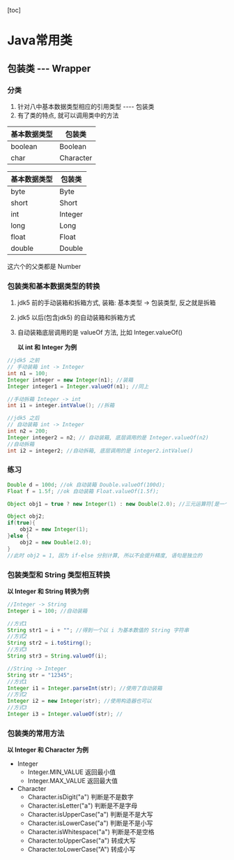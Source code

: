 [toc]

# Java常用类

## 包装类 --- Wrapper

### 分类

1. 针对八中基本数据类型相应的引用类型 ---- 包装类
2. 有了类的特点, 就可以调用类中的方法

| 基本数据类型 | 包装类    |
| ------------ | --------- |
| boolean      | Boolean   |
| char         | Character |

| 基本数据类型 | 包装类    |
| ------------ | --------- |
| byte         | Byte      |
| short        | Short     |
| int          | Integer   |
| long         | Long      |
| float        | Float     |
| double       | Double    |

这六个的父类都是 Number

### 包装类和基本数据类型的转换

1. jdk5 前的手动装箱和拆箱方式, 装箱: 基本类型 -> 包装类型, 反之就是拆箱

2. jdk5 以后(包含jdk5) 的自动装箱和拆箱方式

3. 自动装箱底层调用的是 valueOf 方法, 比如 Integer.valueOf()

   **以 int 和 Integer 为例**

~~~java
//jdk5 之前 
// 手动装箱 int -> Integer
int n1 = 100;
Integer integer = new Integer(n1); //装箱
Integer integer1 = Integer.valueOf(n1); //同上

//手动拆箱 Integer -> int
int i1 = integer.intValue(); //拆箱

//jdk5 之后
// 自动装箱 int -> Integer
int n2 = 200;
Integer integer2 = n2; // 自动装箱, 底层调用的是 Integer.valueOf(n2)
//自动拆箱
int i2 = integer2; //自动拆箱, 底层调用的是 integer2.intValue()
~~~

### 练习

~~~java
Double d = 100d; //ok 自动装箱 Double.valueOf(100d);
Float f = 1.5f; //ok 自动装箱 Float.valueOf(1.5f);

Object obj1 = true ? new Integer(1) : new Double(2.0); //三元运算符[是一个整体] 提升了精度, 所以此时Obj1 = 1.0

Object obj2;
if(true){
    obj2 = new Integer(1);
}else {
    obj2 = new Double(2.0);
}
//此时 obj2 = 1, 因为 if-else 分别计算, 所以不会提升精度, 语句是独立的
~~~

### 包装类型和 String 类型相互转换

**以 Integer 和 String 转换为例**

~~~java
//Integer -> String
Integer i = 100; //自动装箱

//方式1
String str1 = i + ""; //得到一个以 i 为基本数值的 String 字符串
//方式2
String str2 = i.toStirng();
//方式3
String str3 = String.valueOf(i); 

//String -> Integer
String str = "12345";
//方式1
Integer i1 = Integer.parseInt(str); //使用了自动装箱
//方式2
Integer i2 = new Integer(str); //使用构造器也可以
//方式3
Integer i3 = Integer.valueOf(str); //
~~~

### 包装类的常用方法

**以 Integer 和 Character 为例**

- Integer
  - Integer.MIN_VALUE  返回最小值
  - Integer.MAX_VALUE 返回最大值
- Character
  - Character.isDigit("a") 判断是不是数字
  - Character.isLetter("a") 判断是不是字母
  - Character.isUpperCase("a") 判断是不是大写
  - Character.isLowerCase("a") 判断是不是小写
  - Character.isWhitespace("a") 判断是不是空格
  - Character.toUpperCase("a") 转成大写
  - Character.toLowerCase("A") 转成小写